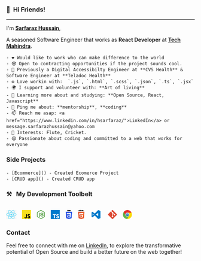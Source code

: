 
### 👋&nbsp;&nbsp;Hi Friends!
---
I'm **[Sarfaraz Hussain](https://www.linkedin.com/in/hsarfaraz/)**, 

A seasoned Software Engineer that works as **React Developer** at **[Tech Mahindra](https://techmahindra.com/)**.

    - ❤️ Would like to work who can make difference to the world
    - 😎 Open to contracting opportunities if the project sounds cool.
    - 🏢 Previously a Digital Accessibilty Engineer at **CVS Health** & Software Engineer at **Teladoc Health**
    - ⚙️ Love workin with:  `.js`, `.html`, `.scss`, `.json`, `.ts`, `.jsx`
    - 🌍 I support and volunteer with: **Art of living**
    - 🌱 Learning more about and studying: **Open Source, React, Javascript**
    - 💬 Ping me about: **mentorship**, **coding**
    - 📫 Reach me asap: <a href="https://www.linkedin.com/in/hsarfaraz/">LinkedIn</a> or message.sarfarazhussain@yahoo.com
    - 💜 Interests: Flute, Cricket.
    - 😄 Passionate about coding and committed to a web that works for everyone
  

### Side Projects

    - [Ecommerce]() - Created Ecomerce Project
    - [CRUD app]() - Created CRUD app

### ⚒&nbsp;&nbsp;&nbsp;My Development Toolbelt
<br><img alt="React" title="React" src="react.png" height="24">&nbsp;&nbsp;&nbsp;&nbsp;<img alt="JavaScript" title="JavaScript" src="js.png" height="24">&nbsp;&nbsp;&nbsp;&nbsp;<img alt=" title=" title="Node.js" src="node.png" height="24">&nbsp;&nbsp;&nbsp;&nbsp;<img alt="TypeScript" title="TypeScript" src="ts.png" height="24">&nbsp;&nbsp;&nbsp;&nbsp;<img alt="CSS" title="CSS" src="css.png" height="24">&nbsp;&nbsp;&nbsp;&nbsp;<img alt="HTML" title="HTML" src="html.png" height="24">&nbsp;&nbsp;&nbsp;&nbsp;<img alt="VS Code" title="VS Code" src="vscode.png" height="24">&nbsp;&nbsp;&nbsp;&nbsp;<img alt="Git" title="Git" src="git.png" height="24">&nbsp;&nbsp;&nbsp;&nbsp;<img alt="Google Chrome" title="Google Chrome" src="chrome.png" height="24"><br>

### Contact

Feel free to connect with me on [LinkedIn](https://www.linkedin.com/in/hsarfaraz/), to explore the transformative potential of Open Source and build a better future on the web together!
